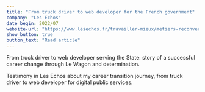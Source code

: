 ```yaml
---
title: "From truck driver to web developer for the French government"
company: "Les Echos"
date_begin: 2022/07
website-url: "https://www.lesechos.fr/travailler-mieux/metiers-reconversion-professionnelle/ancien-chauffeur-poids-lourds-je-suis-desormais-developpeur-web-pour-letat-1771833"
show_button: true
button_text: "Read article"
---
```


From truck driver to web developer serving the State: story of a successful career change through Le Wagon and determination.

Testimony in Les Echos about my career transition journey, from truck driver to web developer for digital public services.